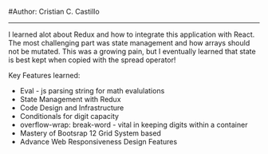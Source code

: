 #Author: Cristian C. Castillo

-----------------
I learned alot about Redux and how to integrate this application with React. The most challenging part was state management and how arrays should not be mutated. This was a growing pain, but I eventually learned that state is best kept when copied with the spread operator!

Key Features learned:
* Eval - js parsing string for math evalulations
* State Management with Redux
* Code Design and Infrastructure
* Conditionals for digit capacity
* overflow-wrap: break-word - vital in keeping digits within a container
* Mastery of Bootsrap 12 Grid System based
* Advance Web Responsiveness Design Features
